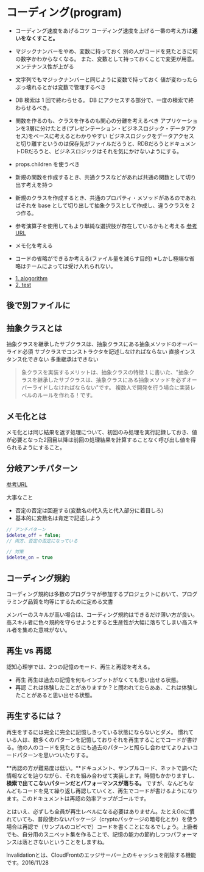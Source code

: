 # コーディング(program)

- コーディング速度をあげるコツ
  コーディング速度を上げる一番の考え方は**迷いをなくすこと。**

- マジックナンバーをやめ、変数に持っておく
  別の人がコードを見たときに何の数字かわからなくなる。
  また、変数として持っておくことで変更が用意。メンテナンス性が上がる

- 文字列でもマジックナンバーと同じように変数で持っておく
  値が変わったらぶっ壊れるとかは変数で管理するべき

- DB 検索は 1 回で終わらせる。
  DB にアクセスする部分で、一度の検索で終わらせるべき。

- 関数を作るのも、クラスを作るのも関心の分離を考えるべき
アプリケーションを3層に分けたとき(プレゼンテーション・ビジネスロジック・データアクセス)をベースに考えるとわかりやすい
ビジネスロジックをデータアクセスと切り離すというのは保存先がファイルだろうと、RDBだろうとドキュメントDBだろうと、ビジネスロジックはそれを気にかけないようにする。


- props.children を使うべき

- 新規の関数を作成するとき、共通クラスなどがあれば共通の関数として切り出す考えを持つ

- 新規のクラスを作成するとき、共通のプロパティ・メソッドがあるのであればそれを base として切り出して抽象クラスとして作成し、違うクラスを 2 つ作る。

- 参考演算子を使用してもより単純な選択肢が存在しているかもと考える
[参考URL](https://eslint.org/docs/rules/no-unneeded-ternary)

- メモ化を考える

- コードの省略ができるか考える(ファイル量を減らす目的)
※しかし極端な省略はチームによっては受け入れられない。

* [1. alogorithm](alogorithm/README.md)
* [2. test](test/README.md)
## 後で別ファイルに

## 抽象クラスとは

抽象クラスを継承したサブクラスは、抽象クラスにある抽象メソッドのオーバーライド必須
サブクラスでコンストラクタを記述しなければならない
直接インスタンス化できない
多重継承はできない

>象クラスを実装するメリットは、抽象クラスの特徴１に書いた、"抽象クラスを継承したサブクラスは、抽象クラスにある抽象メソッドを必ずオーバーライドしなければならない"です。
複数人で開発を行う場合に実装レベルのルールを作れる！です。

## メモ化とは

メモ化とは同じ結果を返す処理について、初回のみ処理を実行記録しておき、値が必要となった2回目以降は前回の処理結果を計算することなく呼び出し値を得られるようにすること。


## 分岐アンチパターン

[参考URL](https://qiita.com/pakkun/items/9bef9132f168ba0befd7)

大事なこと
- 否定の否定は回避する(変数名の代入先と代入部分に着目しろ)
- 基本的に変数名は肯定で記述しよう


```php
// アンチパターン
$delete_off = false;
// 両方、否定の否定になっている

// 対策
$delete_on = true

```


## コーディング規約

コーディング規約は多数のプログラマが参加するプロジェクトにおいて、プログラミング品質を均等にするために定める文書

メンバーのスキルが高い場合は、コーディング規約はできるだけ薄い方が良い。高スキル者に色々規約を守らせようとすると生産性が大幅に落ちてしまい高スキル者を集めた意味がない。

## 再生 vs 再認

認知心理学では、2つの記憶のモード、再生と再認を考える。

- 再生
再生は過去の記憶を何もインプットがなくても思い出せる状態。
- 再認
これは体験したことがありますか？と問われてたらああ、これは体験したことがあると思い出せる状態。

## 再生するには？

再生をするには完全に完全に記憶しきっている状態にならないとダメ。
慣れている人は、数多くのパターンを記憶しておりそれを再生することでコードが書ける。他の人のコードを見たときにも過去のパターンと照らし合わせてよりよいコードパターンを思いついたりする。

**再認の方が難易度は低い。**ドキュメント、サンプルコード、ネットで調べた情報などを辿りながら、それを組み合わせて実装します。時間もかかりますし、**検索で出てこないパターンだとパフォーマンスが落ちる。**
ですが、なんどもなんどもコードを見て繰り返し再認していくと、再生でコードが書けるようになります。このドキュメントは再認の効率アップがゴールです。

とはいえ、必ずしも全員が再生レベルになる必要はありません。たとえGoに慣れていても、普段使わないパッケージ（cryptoパッケージの暗号化とか）を使う場合は再認で（サンプルのコピペで）コードを書くことになるでしょう。上級者でも、自分用のスニペット集を作ることで、記憶の能力の節約しつつパフォーマンスは落とさないということをしますね。


Invalidationとは、CloudFrontのエッジサーバー上のキャッシュを削除する機能です。2016/11/28

